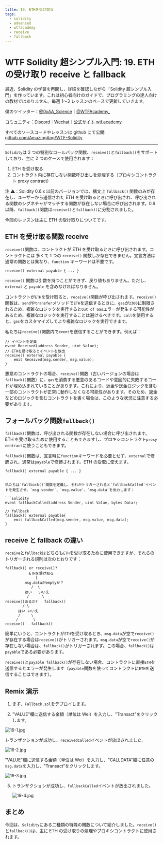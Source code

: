```yaml
---
title: 19. ETHを受け取る
tags:
  - solidity
  - advanced
  - wtfacademy
  - receive
  - fallback
---
```


# WTF Solidity 超シンプル入門: 19. ETH の受け取り receive と fallback

最近、Solidity の学習を再開し、詳細を確認しながら「Solidity 超シンプル入門」を作っています。これは初心者向けのガイドで、プログラミングの達人向けの教材ではありません。毎週 1〜3 レッスンのペースで更新していきます。

僕のツイッター：[@0xAA_Science](https://twitter.com/0xAA_Science)｜[@WTFAcademy\_](https://twitter.com/WTFAcademy_)

コミュニティ：[Discord](https://discord.gg/5akcruXrsk)｜[Wechat](https://docs.google.com/forms/d/e/1FAIpQLSe4KGT8Sh6sJ7hedQRuIYirOoZK_85miz3dw7vA1-YjodgJ-A/viewform?usp=sf_link)｜[公式サイト wtf.academy](https://wtf.academy)

すべてのソースコードやレッスンは github にて公開: [github.com/AmazingAng/WTF-Solidity](https://github.com/AmazingAng/WTF-Solidity)

---

`Solidity`は 2 つの特別なコールバック関数、`receive()`と`fallback()`をサポートしており、主に 2 つのケースで使用されます：

1. ETH を受け取る
2. コントラクト内に存在しない関数呼び出しを処理する（プロキシコントラクト proxy contract）

注 ⚠️：Solidity 0.6.x 以前のバージョンでは、構文上 `fallback()` 関数のみが存在し、ユーザーから送信された ETH を受け取るときに呼び出され、呼び出される関数のシグネチャがマッチする関数が存在しない場合に呼び出されます。0.6 以降、`fallback()`関数は`receive()`と`fallback()`に分割されました。

今回のレッスンは主に ETH の受け取りについてです。

## ETH を受け取る関数 receive

`receive()`関数は、コントラクトが ETH を受け取るときに呼び出されます。コントラクトには 多くて 1 つの `receive()` 関数しか存在できません。宣言方法は通常の関数とは異なり、`function` キーワードは不要です。

```solidity
receive() external payable { ... }
```

`receive()` 関数は引数を持つことができず、戻り値もありません。ただし、`external` と `payable` を含めなければなりません。

コントラクトが`ETH`を受け取ると、`receive()`関数が呼び出されます。`receive()`関数は、`send`や`transfer`メソッドで`ETH`を送信するときに、`gas`が`2300`に制限されるため、複雑なロジックを実行すると`Out of Gas`エラーが発生する可能性があるため、複雑なロジックを実行することは避けるべきです。`call`を使用すると、`gas`をカスタマイズしてより複雑なロジックを実行できます。

私たちは`receive()`関数内で`event`を送信することができます。例えば：

```solidity
// イベントを定義
event Received(address Sender, uint Value);
// ETHを受け取るとイベントを放出
receive() external payable {
    emit Received(msg.sender, msg.value);
}
```

悪意のコントラクトの場合、`receive()`関数（古いバージョンの場合は`fallback()`関数）に、`gas`を消費する悪意のあるコードや意図的に失敗するコードが埋め込まれていることがあります。これにより、返金や送金ロジックを含む一部のコントラクトが正常に動作しなくなる可能性があります。そのため、返金などのロジックを含むコントラクトを書く場合は、このような状況に注意する必要があります。

## フォールバック関数`fallback()`

`fallback()`関数は、呼び出される関数が存在しない場合に呼び出されます。ETH を受け取るために使用することもできますし、プロキシコントラクト`proxy contract`に使うこともできます。

`fallback()`関数は、宣言時に`function`キーワードを必要とせず、`external`で修飾され、通常は`payable`で修飾されます。ETH の受取に使えます。

```solidity
fallback() external payable { ... }
```

````solidity

私たちは`fallback()`関数を定義し、それがトリガーされると`fallbackCalled`イベントを発生させ、`msg.sender`、`msg.value`、`msg.data`を出力します：

```solidity
event fallbackCalled(address Sender, uint Value, bytes Data);

// fallback
fallback() external payable{
    emit fallbackCalled(msg.sender, msg.value, msg.data);
}
````

## receive と fallback の違い

`receive`と`fallback`はどちらも`ETH`を受け取るために使用できますが、それらのトリガーされる規則は次のとおりです：

```text
fallback() or receive()?
           ETHを受け取る
              |
         msg.dataがemptyか？
            /  \
         はい   いいえ
          /      \
receive()あるか?   fallback()
        / \
      はい いいえ
      /     \
     /       \
receive()   fallback()
```

簡単にいうと、コントラクトが`ETH`を受け取るとき、`msg.data`が空で`receive()`が存在する場合は`receive()`がトリガーされます。`msg.data`が空で`receive()`が存在しない場合は、`fallback()`がトリガーされます。この場合、`fallback()`は`payable`である必要があります。

`receive()`と`payable fallback()`が存在しない場合、コントラクトに直接`ETH`を送信するとエラーが発生します（`payable`関数を使ってコントラクトに`ETH`を送信することはできます）。

## Remix 演示

1. まず、`Fallback.sol`をデプロイします。

2. "VALUE"欄に送信する金額（単位は Wei）を入力し、"Transact"をクリックします。

![19-1.jpg](img/19-1.jpg)

トランザクションが成功し、`receivedCalled`イベントが放出されました。

![19-2.jpg](img/19-2.jpg)

"VALUE"欄に送信する金額（単位は Wei）を入力し、"CALLDATA"欄に任意の`msg.data`を入力し、"Transact"をクリックします。

![19-3.jpg](img/19-3.jpg)

5. トランザクションが成功し、`fallbackCalled`イベントが放出されました。

   ![19-4.jpg](img/19-4.jpg)

## まとめ

今回は、`Solidity`にある二種類の特殊の関数について紹介しました。`receive()`と`fallback()`は、主に ETH の受け取りの処理やプロキシコントラクトに使用されます。
